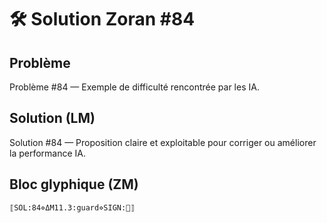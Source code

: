 # 🛠️ Solution Zoran #84

## Problème
Problème #84 — Exemple de difficulté rencontrée par les IA.

## Solution (LM)
Solution #84 — Proposition claire et exploitable pour corriger ou améliorer la performance IA.

## Bloc glyphique (ZM)
```
⟦SOL:84⋄ΔM11.3:guard⋄SIGN:🦋⟧
```
